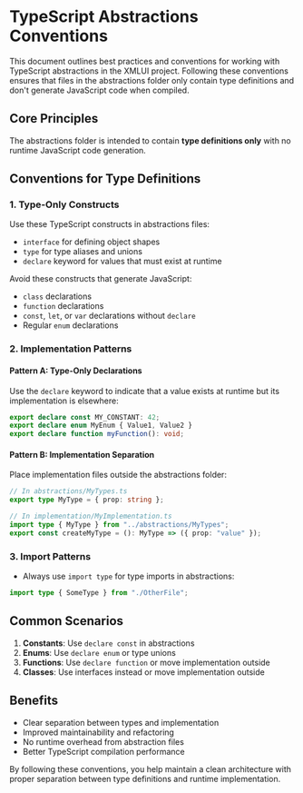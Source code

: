 # TypeScript Abstractions Conventions

This document outlines best practices and conventions for working with TypeScript abstractions in the XMLUI project. Following these conventions ensures that files in the abstractions folder only contain type definitions and don't generate JavaScript code when compiled.

## Core Principles

The abstractions folder is intended to contain **type definitions only** with no runtime JavaScript code generation.

## Conventions for Type Definitions

### 1. Type-Only Constructs

Use these TypeScript constructs in abstractions files:
- `interface` for defining object shapes
- `type` for type aliases and unions
- `declare` keyword for values that must exist at runtime

Avoid these constructs that generate JavaScript:
- `class` declarations
- `function` declarations
- `const`, `let`, or `var` declarations without `declare`
- Regular `enum` declarations

### 2. Implementation Patterns

#### Pattern A: Type-Only Declarations
Use the `declare` keyword to indicate that a value exists at runtime but its implementation is elsewhere:
```typescript
export declare const MY_CONSTANT: 42;
export declare enum MyEnum { Value1, Value2 }
export declare function myFunction(): void;
```

#### Pattern B: Implementation Separation
Place implementation files outside the abstractions folder:
```typescript
// In abstractions/MyTypes.ts
export type MyType = { prop: string };

// In implementation/MyImplementation.ts
import type { MyType } from "../abstractions/MyTypes";
export const createMyType = (): MyType => ({ prop: "value" });
```

### 3. Import Patterns

- Always use `import type` for type imports in abstractions:
```typescript
import type { SomeType } from "./OtherFile";
```

## Common Scenarios

1. **Constants**: Use `declare const` in abstractions
2. **Enums**: Use `declare enum` or type unions
3. **Functions**: Use `declare function` or move implementation outside
4. **Classes**: Use interfaces instead or move implementation outside

## Benefits

- Clear separation between types and implementation
- Improved maintainability and refactoring
- No runtime overhead from abstraction files
- Better TypeScript compilation performance

By following these conventions, you help maintain a clean architecture with proper separation between type definitions and runtime implementation.
